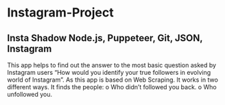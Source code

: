 # Instagram-Project
Insta Shadow 							              Node.js, Puppeteer, Git, JSON, Instagram
--------------------------------------------------------------------------------------------------------------------------------------
This app helps to find out the answer to the most basic question asked by Instagram users “How would you identify your true followers in evolving world of Instagram”. As this app is based on Web Scraping. It works in two different ways. It finds the people:
o	Who didn’t followed you back.
o	Who unfollowed you.
